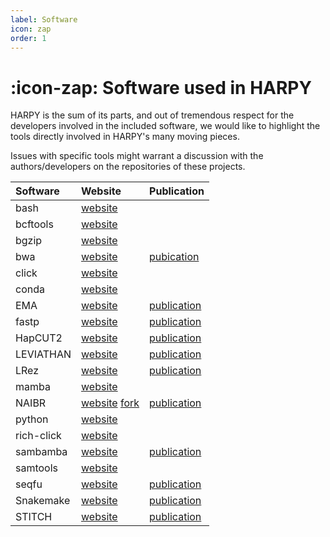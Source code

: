```yaml
---
label: Software
icon: zap
order: 1
---
```


# :icon-zap: Software used in HARPY
HARPY is the sum of its parts, and out of tremendous respect for the developers involved in the included software, we would like to highlight the tools directly involved in HARPY's many moving pieces.

Issues with specific tools might warrant a discussion with the authors/developers on the repositories of these projects.

| Software   | Website                                                      | Publication                                                                                            |
|:-----------|:-------------------------------------------------------------|:-------------------------------------------------------------------------------------------------------|
| bash       | [website](https://www.gnu.org/software/bash/)                |                                                                                                        |
| bcftools   | [website](https://samtools.github.io/bcftools/bcftools.html) |                                                                                                        |
| bgzip      | [website](http://www.htslib.org/doc/bgzip.html)              |                                                                                                        |
| bwa        | [website](https://github.com/lh3/bwa)                        | [pubication](http://arxiv.org/abs/1303.3997)                                                           |
| click      | [website](https://github.com/pallets/click)                  |                                                                                                        |
| conda      | [website](https://github.com/conda)                          |                                                                                                        |
| EMA        | [website](https://github.com/arshajii/ema)                   | [publication](https://www.biorxiv.org/content/early/2017/11/16/220236)                                 |
| fastp      | [website](https://github.com/OpenGene/fastp)                 | [publication](https://doi.org/10.1093/bioinformatics/bty560)                                           |
| HapCUT2    | [website](https://github.com/vibansal/HapCUT2)               | [publication](https://doi.org/10.1101/gr.213462.116)                                                   |
| LEVIATHAN  | [website](https://github.com/morispi/LEVIATHAN)              | [publication](https://doi.org/10.1101/2021.03.25.437002)                                               |
| LRez       | [website](https://github.com/morispi/LRez)                   | [publication](https://academic.oup.com/bioinformaticsadvances/article/1/1/vbab022/6375438?login=false) |
| mamba      | [website](https://github.com/mamba-org/mamba)                |                                                                                                        |
| NAIBR      | [website](https://github.com/raphael-group/NAIBR) [fork](https://github.com/pontushojer/NAIBR) | [publication](https://doi.org/10.1093/bioinformatics/btx712)  |
| python     | [website](https://www.python.org/)                           |                                                                                                        |
| rich-click | [website](https://github.com/ewels/rich-click)               |                                                                                                        |
| sambamba   | [website](https://github.com/biod/sambamba)                  | [publication](https://doi.org/10.1093/bioinformatics/btv098)                                           |
| samtools   | [website](http://www.htslib.org/)                            |                                                                                                        |
| seqfu      | [website](https://telatin.github.io/seqfu2/)                 | [publication](https://doi.org/10.3390/bioengineering8050059)                                           |
| Snakemake  | [website](https://github.com/snakemake/snakemake)            | [publication](https://f1000research.com/articles/10-33/v1)                                             |
| STITCH     | [website](https://github.com/rwdavies/STITCH)                | [publication](https://doi.org/10.1038%2Fng.3594)                                                       |
